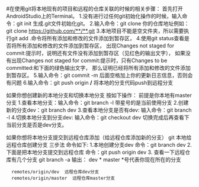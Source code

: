 #在使用git将本地现有的项目和远程的仓库关联的时候的相关步骤：
首先打开AndroidStudio上的Terminal。
1.没有进行过任何git初始化操作的时候，输入命令：git init
生成.git文件初始化git。
2.输入命令：git clone 你的仓库地址例如：git clone https://github.com/**/**.git
3.本地项目不能是空文件夹，所以需要执行git add .命令将所有添加和修改的文件添加到暂存区，
4.使用git status查看是否将所有添加和修改的文件添加到暂存区，
出现Changes not staged for commit:提示时，说明还有文件没有添加到暂存区（见红色的输出文字），
如果没有出现Changes not staged for commit:提示时，只有Changes to be committed:和下面的绿色输出文字，
那么证明已经将所有添加和修改的文件添加到暂存区。
5.输入命令：git commit -m 后面空格加上你的更新日志信息，否则会有问题
6.输入命令：git push origin **/**  将本地的分支代码push到远程分支

如果你想创建新的本地分支和切换本地分支
按如下操作：
前提是你本地有master分支
1.查看本地分支：输入命令：git branch -l
带星号的是当前使用分支
2.创建新的分支dev：git branch dev
3.查看本地分支是否有dev: 输入命令：git branch -l
4.切换本地分支到分支dev: 输入命令：git checkout dev
切换完成后再查看下当前分支是否是dev分支。


如果你想将本地分支提交到远程仓库添加（给远程仓库添加新的分支）
git 本地给远程仓库创建分支 三步法
命令如下:
1.本地创建分支dev
    命令：git branch dev
2.下面是把本地分支提交到远程仓库
    命令：git push origin dev
3. 查看一下远程仓库有几个分支
    git branch -a
    输出：
    dev
    * master *号代表你现在所在的分支

      remotes/origin/dev  远程仓库dev分支
      remotes/origin/master  远程仓库master分支

